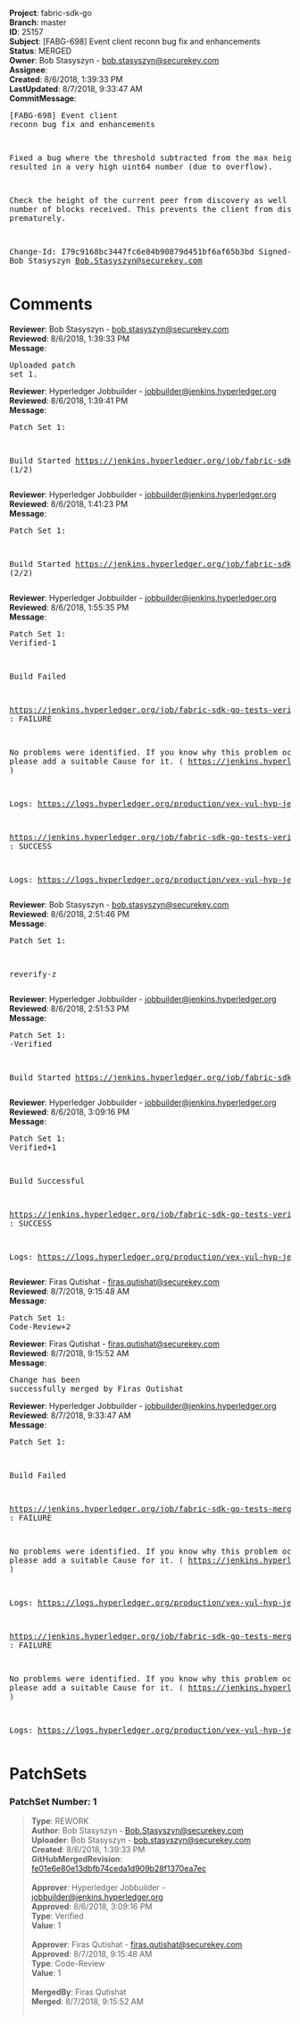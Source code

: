 <strong>Project</strong>: fabric-sdk-go<br><strong>Branch</strong>: master<br><strong>ID</strong>: 25157<br><strong>Subject</strong>: [FABG-698] Event client reconn bug fix and enhancements<br><strong>Status</strong>: MERGED<br><strong>Owner</strong>: Bob Stasyszyn - bob.stasyszyn@securekey.com<br><strong>Assignee</strong>:<br><strong>Created</strong>: 8/6/2018, 1:39:33 PM<br><strong>LastUpdated</strong>: 8/7/2018, 9:33:47 AM<br><strong>CommitMessage</strong>:<br><pre>[FABG-698] Event client reconn bug fix and enhancements

Fixed a bug where the threshold subtracted from the max height
resulted in a very high uint64 number (due to overflow).

Check the height of the current peer from discovery as well
as the number of blocks received. This prevents the client from
disconnecting prematurely.

Change-Id: I79c9168bc3447fc6e84b90879d451bf6af65b3bd
Signed-off-by: Bob Stasyszyn <Bob.Stasyszyn@securekey.com>
</pre><h1>Comments</h1><strong>Reviewer</strong>: Bob Stasyszyn - bob.stasyszyn@securekey.com<br><strong>Reviewed</strong>: 8/6/2018, 1:39:33 PM<br><strong>Message</strong>: <pre>Uploaded patch set 1.</pre><strong>Reviewer</strong>: Hyperledger Jobbuilder - jobbuilder@jenkins.hyperledger.org<br><strong>Reviewed</strong>: 8/6/2018, 1:39:41 PM<br><strong>Message</strong>: <pre>Patch Set 1:

Build Started https://jenkins.hyperledger.org/job/fabric-sdk-go-tests-verify-s390x/3512/ (1/2)</pre><strong>Reviewer</strong>: Hyperledger Jobbuilder - jobbuilder@jenkins.hyperledger.org<br><strong>Reviewed</strong>: 8/6/2018, 1:41:23 PM<br><strong>Message</strong>: <pre>Patch Set 1:

Build Started https://jenkins.hyperledger.org/job/fabric-sdk-go-tests-verify-x86_64/3502/ (2/2)</pre><strong>Reviewer</strong>: Hyperledger Jobbuilder - jobbuilder@jenkins.hyperledger.org<br><strong>Reviewed</strong>: 8/6/2018, 1:55:35 PM<br><strong>Message</strong>: <pre>Patch Set 1: Verified-1

Build Failed 

https://jenkins.hyperledger.org/job/fabric-sdk-go-tests-verify-s390x/3512/ : FAILURE

No problems were identified. If you know why this problem occurred, please add a suitable Cause for it. ( https://jenkins.hyperledger.org/job/fabric-sdk-go-tests-verify-s390x/3512/ )

Logs: https://logs.hyperledger.org/production/vex-yul-hyp-jenkins-3/fabric-sdk-go-tests-verify-s390x/3512

https://jenkins.hyperledger.org/job/fabric-sdk-go-tests-verify-x86_64/3502/ : SUCCESS

Logs: https://logs.hyperledger.org/production/vex-yul-hyp-jenkins-3/fabric-sdk-go-tests-verify-x86_64/3502</pre><strong>Reviewer</strong>: Bob Stasyszyn - bob.stasyszyn@securekey.com<br><strong>Reviewed</strong>: 8/6/2018, 2:51:46 PM<br><strong>Message</strong>: <pre>Patch Set 1:

reverify-z</pre><strong>Reviewer</strong>: Hyperledger Jobbuilder - jobbuilder@jenkins.hyperledger.org<br><strong>Reviewed</strong>: 8/6/2018, 2:51:53 PM<br><strong>Message</strong>: <pre>Patch Set 1: -Verified

Build Started https://jenkins.hyperledger.org/job/fabric-sdk-go-tests-verify-s390x/3513/</pre><strong>Reviewer</strong>: Hyperledger Jobbuilder - jobbuilder@jenkins.hyperledger.org<br><strong>Reviewed</strong>: 8/6/2018, 3:09:16 PM<br><strong>Message</strong>: <pre>Patch Set 1: Verified+1

Build Successful 

https://jenkins.hyperledger.org/job/fabric-sdk-go-tests-verify-s390x/3513/ : SUCCESS

Logs: https://logs.hyperledger.org/production/vex-yul-hyp-jenkins-3/fabric-sdk-go-tests-verify-s390x/3513</pre><strong>Reviewer</strong>: Firas Qutishat - firas.qutishat@securekey.com<br><strong>Reviewed</strong>: 8/7/2018, 9:15:48 AM<br><strong>Message</strong>: <pre>Patch Set 1: Code-Review+2</pre><strong>Reviewer</strong>: Firas Qutishat - firas.qutishat@securekey.com<br><strong>Reviewed</strong>: 8/7/2018, 9:15:52 AM<br><strong>Message</strong>: <pre>Change has been successfully merged by Firas Qutishat</pre><strong>Reviewer</strong>: Hyperledger Jobbuilder - jobbuilder@jenkins.hyperledger.org<br><strong>Reviewed</strong>: 8/7/2018, 9:33:47 AM<br><strong>Message</strong>: <pre>Patch Set 1:

Build Failed 

https://jenkins.hyperledger.org/job/fabric-sdk-go-tests-merge-s390x/772/ : FAILURE

No problems were identified. If you know why this problem occurred, please add a suitable Cause for it. ( https://jenkins.hyperledger.org/job/fabric-sdk-go-tests-merge-s390x/772/ )

Logs: https://logs.hyperledger.org/production/vex-yul-hyp-jenkins-3/fabric-sdk-go-tests-merge-s390x/772

https://jenkins.hyperledger.org/job/fabric-sdk-go-tests-merge-x86_64/823/ : FAILURE

No problems were identified. If you know why this problem occurred, please add a suitable Cause for it. ( https://jenkins.hyperledger.org/job/fabric-sdk-go-tests-merge-x86_64/823/ )

Logs: https://logs.hyperledger.org/production/vex-yul-hyp-jenkins-3/fabric-sdk-go-tests-merge-x86_64/823</pre><h1>PatchSets</h1><h3>PatchSet Number: 1</h3><blockquote><strong>Type</strong>: REWORK<br><strong>Author</strong>: Bob Stasyszyn - Bob.Stasyszyn@securekey.com<br><strong>Uploader</strong>: Bob Stasyszyn - bob.stasyszyn@securekey.com<br><strong>Created</strong>: 8/6/2018, 1:39:33 PM<br><strong>GitHubMergedRevision</strong>: [fe01e6e80e13dbfb74ceda1d909b28f1370ea7ec](https://github.com/hyperledger/fabric-sdk-go/commit/fe01e6e80e13dbfb74ceda1d909b28f1370ea7ec)<br><br><strong>Approver</strong>: Hyperledger Jobbuilder - jobbuilder@jenkins.hyperledger.org<br><strong>Approved</strong>: 8/6/2018, 3:09:16 PM<br><strong>Type</strong>: Verified<br><strong>Value</strong>: 1<br><br><strong>Approver</strong>: Firas Qutishat - firas.qutishat@securekey.com<br><strong>Approved</strong>: 8/7/2018, 9:15:48 AM<br><strong>Type</strong>: Code-Review<br><strong>Value</strong>: 1<br><br><strong>MergedBy</strong>: Firas Qutishat<br><strong>Merged</strong>: 8/7/2018, 9:15:52 AM<br><br></blockquote>